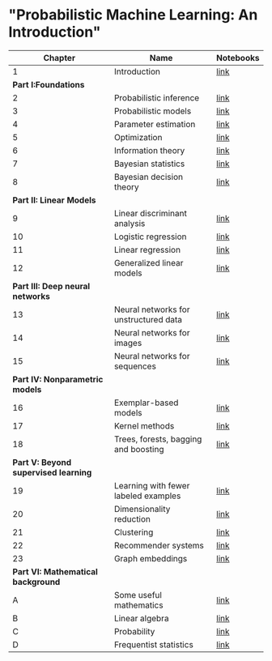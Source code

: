 # "Probabilistic Machine Learning: An Introduction"

[intro-html]: https://github.com/probml/pyprobml/blob/master/book1/intro
[prob-inf-html]: https://github.com/probml/pyprobml/tree/master/book1/prob_inference
[prob-models-html]: https://github.com/probml/pyprobml/tree/master/book1/prob_models
[param-est-html]: https://github.com/probml/pyprobml/tree/master/book1/param_est
[opt-html]: https://github.com/probml/pyprobml/tree/master/book1/optimization
[info-html]: https://github.com/probml/pyprobml/tree/master/book1/info_theory
[bayes-stats-html]: https://github.com/probml/pyprobml/tree/master/book1/bayes_stats
[dtheory-html]: https://github.com/probml/pyprobml/tree/master/book1/dtheory

[lda-html]: https://github.com/probml/pyprobml/tree/master/book1/lda
[logreg-html]: https://github.com/probml/pyprobml/tree/master/book1/logreg
[linreg-html]: https://github.com/probml/pyprobml/tree/master/book1/linreg
[glm-html]: https://github.com/probml/pyprobml/tree/master/book1/glm

[mlp-html]: https://github.com/probml/pyprobml/tree/master/book1/mlp
[cnn-html]: https://github.com/probml/pyprobml/tree/master/book1/cnn
[rnn-html]: https://github.com/probml/pyprobml/tree/master/book1/rnn

[exemplars-html]: https://github.com/probml/pyprobml/tree/master/book1/exemplars
[kernels-html]: https://github.com/probml/pyprobml/tree/master/book1/kernels
[trees-html]: https://github.com/probml/pyprobml/tree/master/book1/trees

[fewer-html]: https://github.com/probml/pyprobml/tree/master/book1/fewer
[dimred-html]: https://github.com/probml/pyprobml/tree/master/book1/dimred
[clustering-html]: https://github.com/probml/pyprobml/tree/master/book1/clustering
[recsys-html]: https://github.com/probml/pyprobml/tree/master/book1/recsys
[gnn-html]: https://github.com/probml/pyprobml/tree/master/book1/gnn

[math-html]: https://github.com/probml/pyprobml/tree/master/book1/math
[linalg-html]: https://github.com/probml/pyprobml/tree/master/book1/linalg
[prob-html]: https://github.com/probml/pyprobml/tree/master/book1/probability
[freq-html]: https://github.com/probml/pyprobml/tree/master/book1/freq_stats


|Chapter|Name|Notebooks|
|-|----|----|
|1|Introduction|[link][intro-html]
|<b>Part I:Foundations</b>|||
|2|Probabilistic inference|[link][prob-inf-html]
|3|Probabilistic models|[link][prob-models-html]
|4|Parameter estimation|[link][param-est-html]
|5|Optimization|[link][opt-html]
|6|Information theory|[link][info-html]
|7|Bayesian statistics|[link][bayes-stats-html]
|8|Bayesian decision theory|[link][dtheory-html]
|<b>Part II: Linear Models</b>|||
|9|Linear discriminant analysis|[link][lda-html]
|10|Logistic regression|[link][logreg-html]
|11|Linear regression|[link][linreg-html]
|12|Generalized linear models|[link][glm-html]
|<b>Part III: Deep neural networks</b>|||
|13|Neural networks for unstructured data|[link][mlp-html]
|14|Neural networks for images|[link][cnn-html]
|15|Neural networks for sequences|[link][rnn-html]
|<b>Part IV: Nonparametric models</b>|||
|16|Exemplar-based models|[link][exemplars-html]
|17|Kernel methods|[link][kernels-html]
|18|Trees, forests, bagging and boosting|[link][trees-html]
|<b>Part V: Beyond supervised learning</b>|||
|19|Learning with fewer labeled examples|[link][fewer-html]
|20|Dimensionality reduction|[link][dimred-html]
|21|Clustering|[link][clustering-html]
|22|Recommender systems|[link][recsys-html]
|23|Graph embeddings|[link][gnn-html]
|<b>Part VI: Mathematical background</b>|||
|A|Some useful mathematics|[link][math-html]
|B|Linear algebra|[link][linalg-html]
|C|Probability|[link][prob-html]
|D|Frequentist statistics|[link][freq-html]

<!--
* [Ch. 1: Introduction](https://github.com/probml/pyprobml/blob/master/book1/intro/README.md)
-->


<!--
https://stackoverflow.com/questions/24580042/github-markdown-are-macros-and-variables-possible
-->
